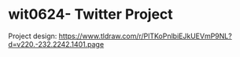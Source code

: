 # wit0624- Twitter Project

Project design: https://www.tldraw.com/r/PlTKoPnlbiEJkUEVmP9NL?d=v220.-232.2242.1401.page

